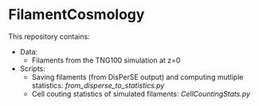 # FilamentCosmology

This repository contains:
- Data:
  - Filaments from the TNG100 simulation at z=0
- Scripts:
    - Saving filaments (from DisPerSE output) and computing mutliple statistics: _from_disperse_to_statistics.py_
    - Cell couting statistics of simulated filaments: _CellCountingStats.py_
